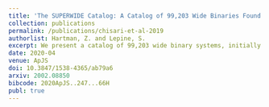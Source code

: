 ```yaml
---
title: 'The SUPERWIDE Catalog: A Catalog of 99,203 Wide Binaries Found in Gaia and Supplemented by the SUPERBLINK High Proper Motion Catalog'
collection: publications
permalink: /publications/chisari-et-al-2019
authorlist: Hartman, Z. and Lepine, S.
excerpt: We present a catalog of 99,203 wide binary systems, initially identified as common proper motion (CPM) pairs from a subset of ∼5.2 million stars with proper motions μ > 40 mas yr-1, selected from Gaia data release 2 (DR2) and the SUPERBLINK high proper motion catalog. CPM pairs are found by searching for pairs of stars with angular separations <1° and proper motion differences ∆μ < 40 mas yr-1. A Bayesian analysis is then applied in two steps. In a first pass, we use proper motion differences and angular separations to distinguish between real binaries and chance alignments. In a second pass, we use parallax data from Gaia DR2 to refine our Bayesian probability estimates. We present a table of 119,390 pairs which went through the full analysis, 99,203 of which have probabilities >95% of being real wide binaries. Of those 99,203 high-probability pairs, we estimate that only about 364 pairs are most likely to be false positives. In addition, we identify 57,506 pairs that have probabilities greater than 10% from the first pass but have high parallax errors and therefore were not vetted in the second pass. We examine the projected physical separation distribution of our highest probability pairs and note that the distribution is a simple exponential tail and shows no evidence of being bimodal. Among pairs with lower probability, wide binaries are detected at larger separations (>104-105 au), consistent with the very wide population suggested in previous studies; however, our analysis suggests that these do not represent a distinct population, but instead represent either the exponential tail of the "normal" wide binary distribution or are simply chance alignments of unrelated field stars. We examine the Hertzsprung-Russell diagram of this set of high-probability wide binaries and find evidence for 980 overluminous components among 2227 K + K wide binaries; assuming these represent unresolved subsystems, we determine that the higher-order multiplicity fraction for K + K wide systems is at least 39.6%.
date: 2020-04
venue: ApJS
doi: 10.3847/1538-4365/ab79a6
arxiv: 2002.08850
bibcode: 2020ApJS..247...66H
publ: true
---
```

